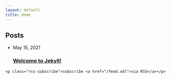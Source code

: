 ```yaml
---
layout: default
title: Home
---
```


<h2 class="post-list-heading">Posts</h2>
    <ul class="post-list"><li><span class="post-meta">May 15, 2021</span>
        <h3>
          <a class="post-link" href="/jekyll/update/2021/05/15/welcome-to-jekyll.html">
            Welcome to Jekyll!
          </a>
        </h3></li></ul>

    <p class="rss-subscribe">subscribe <a href="/feed.xml">via RSS</a></p>
